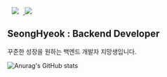 <div>
    <a href="https://instagram.com/s_201802" target="_blank">
        <img 
            src="http://img.shields.io/badge/-seonghyeok-black?style=flat&logo=Instagram&link=https://instagram.com/s_201802/"
            style="height : auto; margin-left : 10px; margin-right : 10px;"/>
    </a>
    <a href="mailto:cinemay33@gmail.com" target="_blank"><img src="https://img.shields.io/badge/cinemay33@gmail.com-EA4335?style=flat&logo=Gmail&logoColor=EA4335"/></a>
    
    
</div>

## SeongHyeok : Backend Developer

꾸준한 성장을 원하는 백엔드 개발자 지망생입니다.



![Anurag's GitHub stats](https://github-readme-stats.vercel.app/api?username=Choi-Seong-Hyeok&show_icons=true&theme=yeblu)


